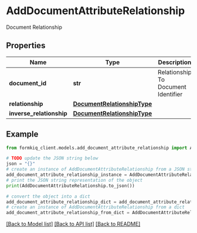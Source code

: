 # AddDocumentAttributeRelationship

Document Relationship

## Properties

Name | Type | Description | Notes
------------ | ------------- | ------------- | -------------
**document_id** | **str** | Relationship To Document Identifier | 
**relationship** | [**DocumentRelationshipType**](DocumentRelationshipType.md) |  | 
**inverse_relationship** | [**DocumentRelationshipType**](DocumentRelationshipType.md) |  | [optional] 

## Example

```python
from formkiq_client.models.add_document_attribute_relationship import AddDocumentAttributeRelationship

# TODO update the JSON string below
json = "{}"
# create an instance of AddDocumentAttributeRelationship from a JSON string
add_document_attribute_relationship_instance = AddDocumentAttributeRelationship.from_json(json)
# print the JSON string representation of the object
print(AddDocumentAttributeRelationship.to_json())

# convert the object into a dict
add_document_attribute_relationship_dict = add_document_attribute_relationship_instance.to_dict()
# create an instance of AddDocumentAttributeRelationship from a dict
add_document_attribute_relationship_from_dict = AddDocumentAttributeRelationship.from_dict(add_document_attribute_relationship_dict)
```
[[Back to Model list]](../README.md#documentation-for-models) [[Back to API list]](../README.md#documentation-for-api-endpoints) [[Back to README]](../README.md)


